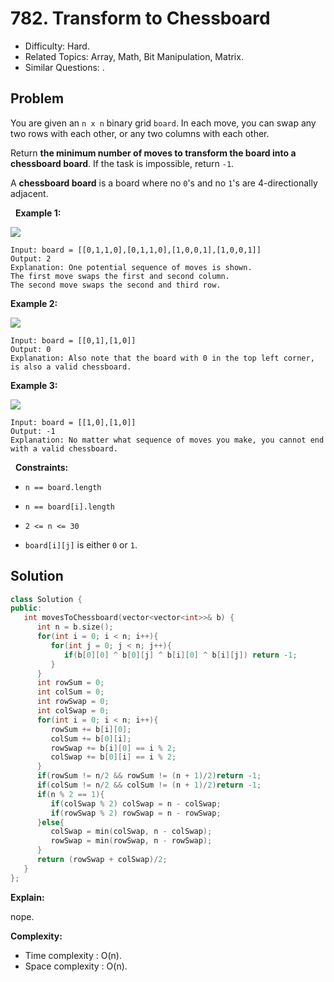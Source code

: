 # 782. Transform to Chessboard

- Difficulty: Hard.
- Related Topics: Array, Math, Bit Manipulation, Matrix.
- Similar Questions: .

## Problem

You are given an ```n x n``` binary grid ```board```. In each move, you can swap any two rows with each other, or any two columns with each other.

Return **the minimum number of moves to transform the board into a **chessboard board****. If the task is impossible, return ```-1```.

A **chessboard board** is a board where no ```0```'s and no ```1```'s are 4-directionally adjacent.

 
**Example 1:**

![](https://assets.leetcode.com/uploads/2021/06/29/chessboard1-grid.jpg)

```
Input: board = [[0,1,1,0],[0,1,1,0],[1,0,0,1],[1,0,0,1]]
Output: 2
Explanation: One potential sequence of moves is shown.
The first move swaps the first and second column.
The second move swaps the second and third row.
```

**Example 2:**

![](https://assets.leetcode.com/uploads/2021/06/29/chessboard2-grid.jpg)

```
Input: board = [[0,1],[1,0]]
Output: 0
Explanation: Also note that the board with 0 in the top left corner, is also a valid chessboard.
```

**Example 3:**

![](https://assets.leetcode.com/uploads/2021/06/29/chessboard3-grid.jpg)

```
Input: board = [[1,0],[1,0]]
Output: -1
Explanation: No matter what sequence of moves you make, you cannot end with a valid chessboard.
```

 
**Constraints:**


	
- ```n == board.length```
	
- ```n == board[i].length```
	
- ```2 <= n <= 30```
	
- ```board[i][j]``` is either ```0``` or ```1```.



## Solution

```C++
class Solution {
public:
   int movesToChessboard(vector<vector<int>>& b) {
      int n = b.size();
      for(int i = 0; i < n; i++){
         for(int j = 0; j < n; j++){
            if(b[0][0] ^ b[0][j] ^ b[i][0] ^ b[i][j]) return -1;
         }
      }
      int rowSum = 0;
      int colSum = 0;
      int rowSwap = 0;
      int colSwap = 0;
      for(int i = 0; i < n; i++){
         rowSum += b[i][0];
         colSum += b[0][i];
         rowSwap += b[i][0] == i % 2;
         colSwap += b[0][i] == i % 2;
      }
      if(rowSum != n/2 && rowSum != (n + 1)/2)return -1;
      if(colSum != n/2 && colSum != (n + 1)/2)return -1;
      if(n % 2 == 1){
         if(colSwap % 2) colSwap = n - colSwap;
         if(rowSwap % 2) rowSwap = n - rowSwap;
      }else{
         colSwap = min(colSwap, n - colSwap);
         rowSwap = min(rowSwap, n - rowSwap);
      }
      return (rowSwap + colSwap)/2;
   }
};
```

**Explain:**

nope.

**Complexity:**

* Time complexity : O(n).
* Space complexity : O(n).
